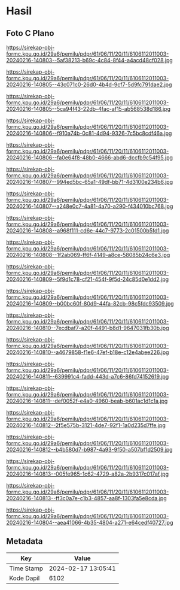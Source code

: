 # Hasil

## Foto C Plano

https://sirekap-obj-formc.kpu.go.id/29a6/pemilu/pdpr/61/06/11/20/11/6106112011003-20240216-140803--5af38213-b69c-4c84-8f44-a4acd48cf028.jpg

https://sirekap-obj-formc.kpu.go.id/29a6/pemilu/pdpr/61/06/11/20/11/6106112011003-20240216-140805--43c071c0-26d0-4b4d-9cf7-5d9fc791dae2.jpg

https://sirekap-obj-formc.kpu.go.id/29a6/pemilu/pdpr/61/06/11/20/11/6106112011003-20240216-140805--5ca94f43-22db-4fac-af15-ab568538d186.jpg

https://sirekap-obj-formc.kpu.go.id/29a6/pemilu/pdpr/61/06/11/20/11/6106112011003-20240216-140806--f910a74b-0c81-4d94-9326-7c5bc8cdf46a.jpg

https://sirekap-obj-formc.kpu.go.id/29a6/pemilu/pdpr/61/06/11/20/11/6106112011003-20240216-140806--fa0e64f8-48b0-4666-abd6-dccfb9c54f95.jpg

https://sirekap-obj-formc.kpu.go.id/29a6/pemilu/pdpr/61/06/11/20/11/6106112011003-20240216-140807--994ed5bc-65a1-49df-bb71-4d3100e234b6.jpg

https://sirekap-obj-formc.kpu.go.id/29a6/pemilu/pdpr/61/06/11/20/11/6106112011003-20240216-140807--a248e0c7-4a81-4a70-a290-f434010bc768.jpg

https://sirekap-obj-formc.kpu.go.id/29a6/pemilu/pdpr/61/06/11/20/11/6106112011003-20240216-140808--a968f111-cd6e-44c7-9773-2c01500b5fd1.jpg

https://sirekap-obj-formc.kpu.go.id/29a6/pemilu/pdpr/61/06/11/20/11/6106112011003-20240216-140808--1f2ab069-ff6f-4149-a8ce-58085b24c6e3.jpg

https://sirekap-obj-formc.kpu.go.id/29a6/pemilu/pdpr/61/06/11/20/11/6106112011003-20240216-140809--5f9d1c78-cf21-454f-9f5d-24c85d0e1dd2.jpg

https://sirekap-obj-formc.kpu.go.id/29a6/pemilu/pdpr/61/06/11/20/11/6106112011003-20240216-140809--b00bc60f-80d9-44fa-82cb-98c5fdc93509.jpg

https://sirekap-obj-formc.kpu.go.id/29a6/pemilu/pdpr/61/06/11/20/11/6106112011003-20240216-140810--7ecdbaf7-a20f-4491-b8d1-9647031fb30b.jpg

https://sirekap-obj-formc.kpu.go.id/29a6/pemilu/pdpr/61/06/11/20/11/6106112011003-20240216-140810--a4679858-f1e6-47ef-b18e-c12e4abee226.jpg

https://sirekap-obj-formc.kpu.go.id/29a6/pemilu/pdpr/61/06/11/20/11/6106112011003-20240216-140811--639991c4-fadd-443d-a7c6-86fd74152619.jpg

https://sirekap-obj-formc.kpu.go.id/29a6/pemilu/pdpr/61/06/11/20/11/6106112011003-20240216-140811--def0052f-e4a0-4960-beab-b601ac1d1c1a.jpg

https://sirekap-obj-formc.kpu.go.id/29a6/pemilu/pdpr/61/06/11/20/11/6106112011003-20240216-140812--2f5e575b-3121-4de7-92f1-1a0d235d7ffe.jpg

https://sirekap-obj-formc.kpu.go.id/29a6/pemilu/pdpr/61/06/11/20/11/6106112011003-20240216-140812--b4b580d7-b987-4a93-9f50-a507bf1d2509.jpg

https://sirekap-obj-formc.kpu.go.id/29a6/pemilu/pdpr/61/06/11/20/11/6106112011003-20240216-140813--005fe965-1c62-4729-a82a-2b9317c017af.jpg

https://sirekap-obj-formc.kpu.go.id/29a6/pemilu/pdpr/61/06/11/20/11/6106112011003-20240216-140813--ff3c0a7e-c1b3-4857-aa8f-1303fa5e8cda.jpg

https://sirekap-obj-formc.kpu.go.id/29a6/pemilu/pdpr/61/06/11/20/11/6106112011003-20240216-140804--aea41066-4b35-4804-a271-e64cedf40727.jpg


## Metadata

| Key        | Value               |
| ---------- | ------------------- |
| Time Stamp | 2024-02-17 13:05:41 |
| Kode Dapil | 6102                |



